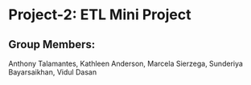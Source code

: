# Project-2: ETL Mini Project

## Group Members:
Anthony Talamantes, Kathleen Anderson, Marcela Sierzega, Sunderiya Bayarsaikhan, Vidul Dasan
